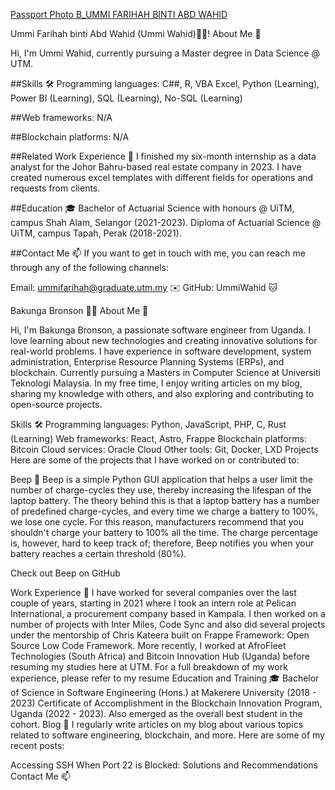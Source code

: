 
[Passport Photo B_UMMI FARIHAH BINTI ABD WAHID](https://github.com/drshahizan/research-design/assets/165742794/c734ff09-6b49-4af4-98a5-a09a743dd7a6)

Ummi Farihah binti Abd Wahid (Ummi Wahid)👨‍💻!
About Me 🚀

Hi, I'm Ummi Wahid, currently pursuing a Master degree in Data Science @ UTM. 

##Skills 🛠️
Programming languages: C##, R, VBA Excel, Python (Learning), Power BI (Learning), SQL (Learning), No-SQL (Learning)

##Web frameworks: 
N/A

##Blockchain platforms: 
N/A

##Related Work Experience 💼
I finished my six-month internship as a data analyst for the Johor Bahru-based real estate company in 2023. I have created numerous excel templates with different fields for operations and requests from clients.

##Education 🎓
Bachelor of Actuarial Science with honours @ UiTM, campus Shah Alam, Selangor (2021-2023).
Diploma of Actuarial Science @ UiTM, campus Tapah, Perak (2018-2021).

##Contact Me 📫
If you want to get in touch with me, you can reach me through any of the following channels:

Email: ummifarihah@graduate.utm.my ✉️
GitHub: UmmiWahid 🐱





Bakunga Bronson 👨‍💻
About Me 🚀

Hi, I'm Bakunga Bronson, a passionate software engineer from Uganda. I love learning about new technologies and creating innovative solutions for real-world problems. I have experience in software development, system administration, Enterprise Resource Planning Systems (ERPs), and blockchain. Currently pursuing a Masters in Computer Science at Universiti Teknologi Malaysia. In my free time, I enjoy writing articles on my blog, sharing my knowledge with others, and also exploring and contributing to open-source projects.

Skills 🛠️
Programming languages: Python, JavaScript, PHP, C, Rust (Learning)
Web frameworks: React, Astro, Frappe
Blockchain platforms: Bitcoin
Cloud services: Oracle Cloud
Other tools: Git, Docker, LXD
Projects 
Here are some of the projects that I have worked on or contributed to:

Beep 🔋
Beep is a simple Python GUI application that helps a user limit the number of charge-cycles they use, thereby increasing the lifespan of the laptop battery. The theory behind this is that a laptop battery has a number of predefined charge-cycles, and every time we charge a battery to 100%, we lose one cycle. For this reason, manufacturers recommend that you shouldn't charge your battery to 100% all the time. The charge percentage is, however, hard to keep track of; therefore, Beep notifies you when your battery reaches a certain threshold (80%).

Check out Beep on GitHub

Work Experience 💼
I have worked for several companies over the last couple of years, starting in 2021 where I took an intern role at Pelican International, a procurement company based in Kampala. I then worked on a number of projects with Inter Miles, Code Sync and also did several projects under the mentorship of Chris Kateera built on Frappe Framework: Open Source Low Code Framework. More recently, I worked at AfroFleet Technologies (South Africa) and Bitcoin Innovation Hub (Uganda) before resuming my studies here at UTM. For a full breakdown of my work experience, please refer to my resume
Education and Training 🎓
Bachelor of Science in Software Engineering (Hons.) at Makerere University (2018 - 2023)
Certificate of Accomplishment in the Blockchain Innovation Program, Uganda (2022 - 2023). Also emerged as the overall best student in the cohort.
Blog 📝
I regularly write articles on my blog about various topics related to software engineering, blockchain, and more. Here are some of my recent posts:

Accessing SSH When Port 22 is Blocked: Solutions and Recommendations
Contact Me 📫
